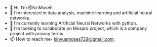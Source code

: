 - 👋 Hi, I’m @KinMoseh
- 👀 I’m interested in data analysis, machine learning and artificial neural networks.
- 🌱 I’m currently learning Artificial Neural Networks with python.
- 💞️ I’m looking to collaborate on Mospro project, which is a company project with privacy terms.
- 📫 How to reach me- kinyuamoses729@gmail.com.

<!---
KinMoseh/KinMoseh is a ✨ special ✨ repository because its `README.md` (this file) appears on your GitHub profile.
You can click the Preview link to take a look at your changes.
--->
